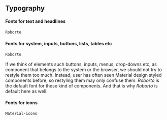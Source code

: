## Typography

#### Fonts for text and headlines
```txt
Roborto
```

#### Fonts for system, inputs, buttons, lists, tables etc
```txt
Roborto
```
If we think of elements such buttons, inputs, menus, drop-downs etc, as component that belongs to the system or the browser, we should not try to restyle them too much. Instead, user has often seen Material design styled components before, so restyling them may only confuse them. *Roborto* is the default font for these kind of components. And that is why *Roborto* is default here as well.

#### Fonts for icons
```txt
Material-icons
```





